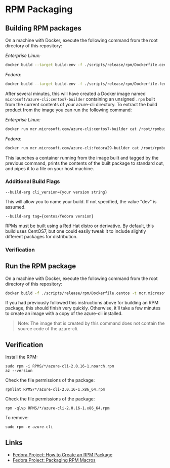 # RPM Packaging

## Building RPM packages

On a machine with Docker, execute the following command from the root directory of this repository:

_Enterprise Linux:_
``` bash
docker build --target build-env -f ./scripts/release/rpm/Dockerfile.centos -t mcr.microsoft.com/azure-cli:centos7-builder .
```
_Fedora:_

```bash
docker build --target build-env -f ./scripts/release/rpm/Dockerfile.fedora -t mcr.microsoft.com/azure-cli:fedora29-builder .
```

After several minutes, this will have created a Docker image named `microsoft/azure-cli:centos7-builder` containing an
unsigned `.rpm` built from the current contents of your azure-cli directory. To extract the build product from the image
you can run the following command:

_Enterprise Linux:_
``` bash
docker run mcr.microsoft.com/azure-cli:centos7-builder cat /root/rpmbuild/RPMS/x86_64/azure-cli-dev-1.el7.x86_64.rpm > ./bin/azure-cli-dev-1.el7.x86_64.rpm
```

_Fedora:_
``` bash
docker run mcr.microsoft.com/azure-cli:fedora29-builder cat /root/rpmbuild/RPMS/x86_64/azure-cli-dev-1.fc29.x86_64.rpm > ./bin/azure-cli-dev-1.fc29.x86_64.rpm
```

This launches a container running from the image built and tagged by the previous command, prints the contents of the
built package to standard out, and pipes it to a file on your host machine.

### Additional Build Flags

`--build-arg cli_version={your version string}`

This will allow you to name your build. If not specified, the value "dev" is assumed.

`--build-arg tag={centos/fedora version}`

RPMs must be built using a Red Hat distro or derivative. By default, this build uses CentOS7, but one could easily tweak
it to include slightly different packages for distribution.

### Verification

Run the RPM package
-------------------

On a machine with Docker, execute the following command from the root directory of this repository:

``` bash
docker build -f ./scripts/release/rpm/Dockerfile.centos -t mcr.microsoft.com/azure-cli:centos7 .
``` 

If you had previously followed this instructions above for building an RPM package, this should finish very quickly.
Otherwise, it'll take a few minutes to create an image with a copy of the azure-cli installed.
> Note: The image that is created by this command does not contain the source code of the azure-cli.

Verification
------------

Install the RPM:
```
sudo rpm -i RPMS/*/azure-cli-2.0.16-1.noarch.rpm
az --version
```

Check the file permissions of the package:  
```
rpmlint RPMS/*/azure-cli-2.0.16-1.x86_64.rpm
```

Check the file permissions of the package:  
```
rpm -qlvp RPMS/*/azure-cli-2.0.16-1.x86_64.rpm
```

To remove:  
```
sudo rpm -e azure-cli
```

Links
-----

- [Fedora Project: How to Create an RPM Package](https://fedoraproject.org/wiki/How_to_create_an_RPM_package)
- [Fedora Project: Packaging RPM Macros](https://fedoraproject.org/wiki/Packaging:RPMMacros?rd=Packaging/RPMMacros)

